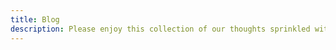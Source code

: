 ```yaml
---
title: Blog
description: Please enjoy this collection of our thoughts sprinkled with the odd case study
---
```

